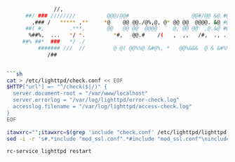 ```sh
                                                                                
                                                                                
               //,                                                              
      ##/ ### ////////          @@@/@@#                    @@#/@@ &@ #@@@@@/    
        ,### /   ***** ,**     *@    @@ @@./@%,@, @* @@ @@  @@@@. &@ #@   @@    
      ##( #,        .***,       @@   @@ @@  @@@@     @, @@ @@  ,@.&@ #@   @@    
       %##%,  ...   */ *.         *#,   @@.#    /(   ,  ,,   /#,  ., .,,,       
     ##% ##*  ###   */ ./                                                       
          ####### ///  //         @ @( @@%%@ &#@%, *   @@%&&&  @ & &#%% @@      
             /##                                                                
                                                                                

```sh
cat > /etc/lighttpd/check.conf << EOF
$HTTP["url"] =~ "^/check($|/)" {
  server.document-root = "/var/www/localhost"
  server.errorlog = "/var/log/lighttpd/error-check.log"
  accesslog.filename = "/var/log/lighttpd/access-check.log"
}
EOF

itawxrc="";itawxrc=$(grep 'include "check.conf' /etc/lighttpd/lighttpd.conf);[[ "$itawxrc" != "" ]] && echo listo || \
sed -i -r 's#.*include "mod_ssl.conf".*#include "mod_ssl.conf"\ninclude "check.conf"#g' /etc/lighttpd/lighttpd.conf

rc-service lighttpd restart